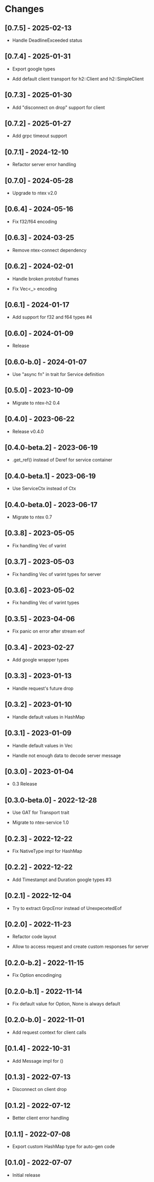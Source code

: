 # Changes

## [0.7.5] - 2025-02-13

* Handle DeadlineExceeded status

## [0.7.4] - 2025-01-31

* Export google types

* Add default client transport for h2::Client and h2::SimpleClient

## [0.7.3] - 2025-01-30

* Add "disconnect on drop" support for client

## [0.7.2] - 2025-01-27

* Add grpc timeout support

## [0.7.1] - 2024-12-10

* Refactor server error handling

## [0.7.0] - 2024-05-28

* Upgrade to ntex v2.0

## [0.6.4] - 2024-05-16

* Fix f32/f64 encoding

## [0.6.3] - 2024-03-25

* Remove ntex-connect dependency

## [0.6.2] - 2024-02-01

* Handle broken protobuf frames

* Fix Vec<_> encoding

## [0.6.1] - 2024-01-17

* Add support for f32 and f64 types #4

## [0.6.0] - 2024-01-09

* Release

## [0.6.0-b.0] - 2024-01-07

* Use "async fn" in trait for Service definition

## [0.5.0] - 2023-10-09

* Migrate to ntex-h2 0.4

## [0.4.0] - 2023-06-22

* Release v0.4.0

## [0.4.0-beta.2] - 2023-06-19

* .get_ref() instead of Deref for service container

## [0.4.0-beta.1] - 2023-06-19

* Use ServiceCtx instead of Ctx

## [0.4.0-beta.0] - 2023-06-17

* Migrate to ntex 0.7

## [0.3.8] - 2023-05-05

* Fix handling Vec of varint

## [0.3.7] - 2023-05-03

* Fix handling Vec of varint types for server

## [0.3.6] - 2023-05-02

* Fix handling Vec of varint types

## [0.3.5] - 2023-04-06

* Fix panic on error after stream eof

## [0.3.4] - 2023-02-27

* Add google wrapper types

## [0.3.3] - 2023-01-13

* Handle request's future drop

## [0.3.2] - 2023-01-10

* Handle default values in HashMap

## [0.3.1] - 2023-01-09

* Handle default values in Vec<T>

* Handle not enough data to decode server message

## [0.3.0] - 2023-01-04

* 0.3 Release

## [0.3.0-beta.0] - 2022-12-28

* Use GAT for Transport trait

* Migrate to ntex-service 1.0

## [0.2.3] - 2022-12-22

* Fix NativeType impl for HashMap

## [0.2.2] - 2022-12-22

* Add Timestampt and Duration google types #3

## [0.2.1] - 2022-12-04

* Try to extract GrpcError instead of UnexpecetedEof

## [0.2.0] - 2022-11-23

* Refactor code layout

* Allow to access request and create custom responses for server

## [0.2.0-b.2] - 2022-11-15

* Fix Option<T> encodinging

## [0.2.0-b.1] - 2022-11-14

* Fix default value for Option<T>, None is always default

## [0.2.0-b.0] - 2022-11-01

* Add request context for client calls

## [0.1.4] - 2022-10-31

* Add Message impl for ()

## [0.1.3] - 2022-07-13

* Disconnect on client drop

## [0.1.2] - 2022-07-12

* Better client error handling

## [0.1.1] - 2022-07-08

* Export custom HashMap type for auto-gen code

## [0.1.0] - 2022-07-07

* Initial release
